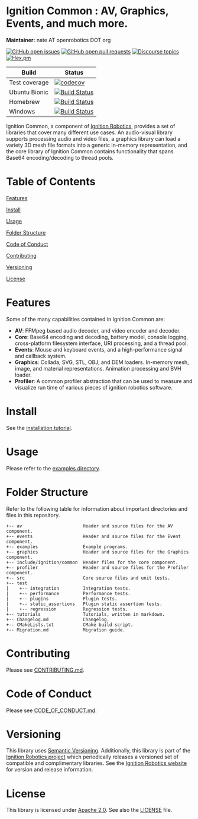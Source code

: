 # Ignition Common : AV, Graphics, Events, and much more.

**Maintainer:** nate AT openrobotics DOT org

[![GitHub open issues](https://img.shields.io/github/issues-raw/ignitionrobotics/ign-common.svg)](https://github.com/ignitionrobotics/ign-common/issues)
[![GitHub open pull requests](https://img.shields.io/github/issues-pr-raw/ignitionrobotics/ign-common.svg)](https://github.com/ignitionrobotics/ign-common/pulls)
[![Discourse topics](https://img.shields.io/discourse/https/community.gazebosim.org/topics.svg)](https://community.gazebosim.org)
[![Hex.pm](https://img.shields.io/hexpm/l/plug.svg)](https://www.apache.org/licenses/LICENSE-2.0)

Build | Status
-- | --
Test coverage | [![codecov](https://codecov.io/gh/ignitionrobotics/ign-common/branch/ign-common3/graph/badge.svg)](https://codecov.io/gh/ignitionrobotics/ign-common)
Ubuntu Bionic | [![Build Status](https://build.osrfoundation.org/buildStatus/icon?job=ignition_common-ci-ign-common3-bionic-amd64)](https://build.osrfoundation.org/job/ignition_common-ci-ign-common3-bionic-amd64)
Homebrew      | [![Build Status](https://build.osrfoundation.org/buildStatus/icon?job=ignition_common-ci-ign-common3-homebrew-amd64)](https://build.osrfoundation.org/job/ignition_common-ci-ign-common3-homebrew-amd64)
Windows       | [![Build Status](https://build.osrfoundation.org/buildStatus/icon?job=ignition_common-ci-ign-common3-windows7-amd64)](https://build.osrfoundation.org/job/ignition_common-ci-ign-common3-windows7-amd64)

Ignition Common, a component of [Ignition
Robotics](https://ignitionrobotics.org), provides a set of libraries that
cover many different use cases. An audio-visual library supports
processing audio and video files, a graphics library can load a variety 3D
mesh file formats into a generic in-memory representation, and the core
library of Ignition Common contains functionality that spans Base64
encoding/decoding to thread pools.

# Table of Contents

[Features](#features)

[Install](#install)

[Usage](#usage)

[Folder Structure](#folder-structure)

[Code of Conduct](#code-of-conduct)

[Contributing](#code-of-contributing)

[Versioning](#versioning)

[License](#license)

# Features

Some of the many capabilities contained in Ignition Common are:

* **AV**: FFMpeg based audio decoder, and video encoder and decoder.
* **Core**: Base64 encoding and decoding, battery model, console logging,
  cross-platform filesystem interface, URI processing, and a thread pool.
* **Events**: Mouse and keyboard events, and a high-performance signal and
callback system.
* **Graphics**: Collada, SVG, STL, OBJ, and DEM loaders. In-memory mesh,
  image, and material representations. Animation processing and BVH loader.
* **Profiler**: A common profiler abstraction that can be used to measure and
  visualize run time of various pieces of ignition robotics software.

# Install

See the [installation tutorial](https://ignitionrobotics.org/api/common/3.9/tutorials.html).

# Usage

Please refer to the [examples directory](https://github.com/ignitionrobotics/ign-common/raw/ign-common3/examples/).

# Folder Structure

Refer to the following table for information about important directories and files in this repository.

```
+-- av                       Header and source files for the AV component.
+-- events                   Header and source files for the Event component.
+-- examples                 Example programs.
+-- graphics                 Header and source files for the Graphics component.
+-- include/ignition/common  Header files for the core component.
+-- profiler                 Header and source files for the Profiler component.
+-- src                      Core source files and unit tests.
+-- test
|    +-- integration         Integration tests.
|    +-- performance         Performance tests.
|    +-- plugins             Plugin tests.
|    +-- static_assertions   Plugin static assertion tests.
|    +-- regression          Regression tests.
+-- tutorials                Tutorials, written in markdown.
+-- Changelog.md             Changelog.
+-- CMakeLists.txt           CMake build script.
+-- Migration.md             Migration guide.
```
# Contributing

Please see
[CONTRIBUTING.md](https://github.com/ignitionrobotics/ign-gazebo/blob/main/CONTRIBUTING.md).

# Code of Conduct

Please see
[CODE_OF_CONDUCT.md](https://github.com/ignitionrobotics/ign-gazebo/blob/main/CODE_OF_CONDUCT.md).

# Versioning

This library uses [Semantic Versioning](https://semver.org/). Additionally, this library is part of the [Ignition Robotics project](https://ignitionrobotics.org) which periodically releases a versioned set of compatible and complimentary libraries. See the [Ignition Robotics website](https://ignitionrobotics.org) for version and release information.

# License

This library is licensed under [Apache 2.0](https://www.apache.org/licenses/LICENSE-2.0). See also the [LICENSE](https://github.com/ignitionrobotics/ign-common/blob/main/LICENSE) file.
